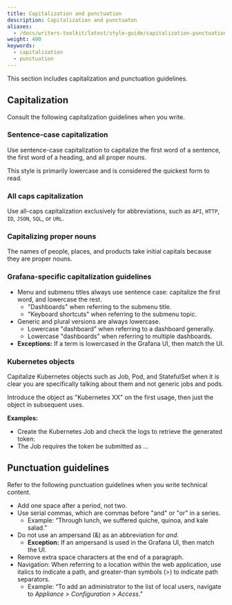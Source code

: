 ```yaml
---
title: Capitalization and punctuation
description: Capitalization and punctuaton
aliases:
  - /docs/writers-toolkit/latest/style-guide/capitalization-punctuation/
weight: 400
keywords:
  - capitalization
  - punctuation
---
```


This section includes capitalization and punctuation guidelines.

## Capitalization

Consult the following capitalization guidelines when you write.

### Sentence-case capitalization

Use sentence-case capitalization to capitalize the first word of a sentence, the first word of a heading, and all proper nouns.

This style is primarily lowercase and is considered the quickest form to read.

### All caps capitalization

Use all-caps capitalization exclusively for abbreviations, such as `API`, `HTTP`, `ID`, `JSON`, `SQL`, or `URL`.

### Capitalizing proper nouns

The names of people, places, and products take initial capitals because they are proper nouns.


### Grafana-specific capitalization guidelines
- Menu and submenu titles always use sentence case: capitalize the first word, and lowercase the rest.
  - "Dashboards" when referring to the submenu title.
  - "Keyboard shortcuts" when referring to the submenu topic.
- Generic and plural versions are always lowercase.
  - Lowercase "dashboard" when referring to a dashboard generally.
  - Lowercase "dashboards" when referring to multiple dashboards.
- **Exceptions:** If a term is lowercased in the Grafana UI, then match the UI.

### Kubernetes objects

Capitalize Kubernetes objects such as Job, Pod, and StatefulSet when it is clear you are specifically talking about them and not generic jobs and pods.

Introduce the object as "Kubernetes XX" on the first usage, then just the object in subsequent uses.

**Examples:**

- Create the Kubernetes Job and check the logs to retrieve the generated token:
- The Job requires the token be submitted as …

## Punctuation guidelines

Refer to the following punctuation guidelines when you write technical content.

- Add one space after a period, not two.
- Use serial commas, which are commas before "and" or "or" in a series.
  - Example:  “Through lunch, we suffered quiche, quinoa, and kale salad.”
- Do not use an ampersand (&) as an abbreviation for _and_.
  - **Exception:** If an ampersand is used in the Grafana UI, then match the UI.
- Remove extra space characters at the end of a paragraph.
- Navigation: When referring to a location within the web application, use italics to indicate a path, and greater-than symbols (>) to indicate path separators.
  - Example: “To add an administrator to the list of local users, navigate to *Appliance > Configuration > Access*.”
